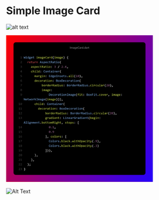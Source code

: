 # Simple Image Card 

![alt text](  =250x250)


<img src="https://github.com/mehdihosseinimoghadam/Flutter/blob/main/1/Widget.png" data-canonical-src="https://gyazo.com/eb5c5741b6a9a16c692170a41a49c858.png" width="400" height="400" />


![Alt Text](https://github.com/mehdihosseinimoghadam/Flutter/blob/main/1/imageCard.gif)
